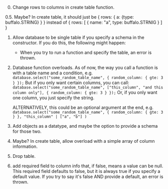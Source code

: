 0. Change rows to columns in create table function.

0.5. Maybe? In create table, it should just be { rows: { a: {type: buffalo.STRING} } } instead of { rows: [ { name: "a", type: buffalo.STRNIG } ] }

1. Allow database to be single table if you specify a schema in the constructor. If you do this, the following might happen:

   - When you try to run a function and specify the table, an error is thrown.

2. Database function overloads. As of now, the way you call a function is with a table name and a condition, e.g.
   `database.select("some_random_table_name", { random_column: { gte: 3 } });`
   But if you only want certain columns, you can call:
   `database.select("some_random_table_name", ["this_column", "and this column only"], { random_column: { gte: 3 } });`
   Or, if you only want one column, you just specify the string.

   ALTERNATIVELY, this could be an optional argument at the end, e.g.
   `database.select("some_random_table_name", { random_column: { gte: 3 } }, "this_column" | ["a", "b"] )`

3. Add objects as a datatype, and maybe the option to provide a schema for those two.

4. Maybe? In create table, allow overload with a simple array of column information.

5. Drop table.
6. add required field to column info that, if false, means a value can be null. This required field defaults to false, but it is always true
   if you specify a default value. If you try to say it's false AND provide a default, an error is thrown.
